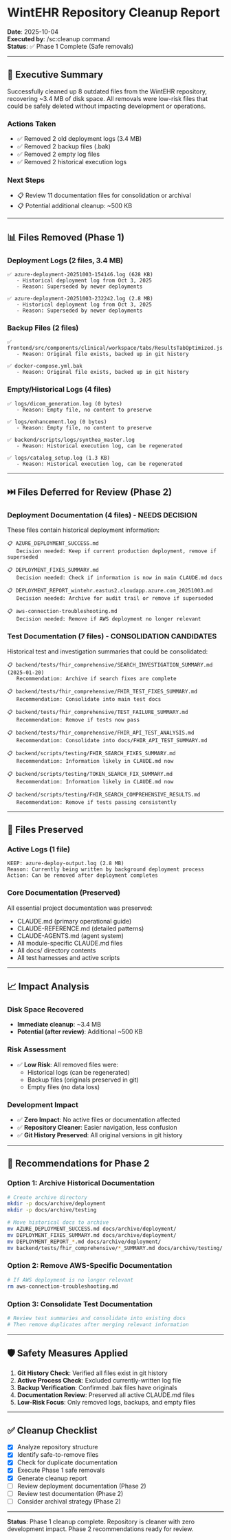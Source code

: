 # WintEHR Repository Cleanup Report

**Date**: 2025-10-04  
**Executed by**: /sc:cleanup command  
**Status**: ✅ Phase 1 Complete (Safe removals)

---

## 🎯 Executive Summary

Successfully cleaned up 8 outdated files from the WintEHR repository, recovering ~3.4 MB of disk space. All removals were low-risk files that could be safely deleted without impacting development or operations.

### Actions Taken
- ✅ Removed 2 old deployment logs (3.4 MB)
- ✅ Removed 2 backup files (.bak)
- ✅ Removed 2 empty log files
- ✅ Removed 2 historical execution logs

### Next Steps
- 📋 Review 11 documentation files for consolidation or archival
- 📋 Potential additional cleanup: ~500 KB

---

## 📊 Files Removed (Phase 1)

### Deployment Logs (2 files, 3.4 MB)
```
✅ azure-deployment-20251003-154146.log (628 KB)
   - Historical deployment log from Oct 3, 2025
   - Reason: Superseded by newer deployments
   
✅ azure-deployment-20251003-232242.log (2.8 MB)
   - Historical deployment log from Oct 3, 2025
   - Reason: Superseded by newer deployments
```

### Backup Files (2 files)
```
✅ frontend/src/components/clinical/workspace/tabs/ResultsTabOptimized.js.bak
   - Reason: Original file exists, backed up in git history
   
✅ docker-compose.yml.bak
   - Reason: Original file exists, backed up in git history
```

### Empty/Historical Logs (4 files)
```
✅ logs/dicom_generation.log (0 bytes)
   - Reason: Empty file, no content to preserve
   
✅ logs/enhancement.log (0 bytes)
   - Reason: Empty file, no content to preserve
   
✅ backend/scripts/logs/synthea_master.log
   - Reason: Historical execution log, can be regenerated
   
✅ logs/catalog_setup.log (1.3 KB)
   - Reason: Historical execution log, can be regenerated
```

---

## ⏭️ Files Deferred for Review (Phase 2)

### Deployment Documentation (4 files) - NEEDS DECISION
These files contain historical deployment information:

```
📋 AZURE_DEPLOYMENT_SUCCESS.md
   Decision needed: Keep if current production deployment, remove if superseded
   
📋 DEPLOYMENT_FIXES_SUMMARY.md
   Decision needed: Check if information is now in main CLAUDE.md docs
   
📋 DEPLOYMENT_REPORT_wintehr.eastus2.cloudapp.azure.com_20251003.md
   Decision needed: Archive for audit trail or remove if superseded
   
📋 aws-connection-troubleshooting.md
   Decision needed: Remove if AWS deployment no longer relevant
```

### Test Documentation (7 files) - CONSOLIDATION CANDIDATES
Historical test and investigation summaries that could be consolidated:

```
📋 backend/tests/fhir_comprehensive/SEARCH_INVESTIGATION_SUMMARY.md (2025-01-20)
   Recommendation: Archive if search fixes are complete
   
📋 backend/tests/fhir_comprehensive/FHIR_TEST_FIXES_SUMMARY.md
   Recommendation: Consolidate into main test docs
   
📋 backend/tests/fhir_comprehensive/TEST_FAILURE_SUMMARY.md
   Recommendation: Remove if tests now pass
   
📋 backend/tests/fhir_comprehensive/FHIR_API_TEST_ANALYSIS.md
   Recommendation: Consolidate into docs/FHIR_API_TEST_SUMMARY.md
   
📋 backend/scripts/testing/FHIR_SEARCH_FIXES_SUMMARY.md
   Recommendation: Information likely in CLAUDE.md now
   
📋 backend/scripts/testing/TOKEN_SEARCH_FIX_SUMMARY.md
   Recommendation: Information likely in CLAUDE.md now
   
📋 backend/scripts/testing/FHIR_SEARCH_COMPREHENSIVE_RESULTS.md
   Recommendation: Remove if tests passing consistently
```

---

## 🚫 Files Preserved

### Active Logs (1 file)
```
KEEP: azure-deploy-output.log (2.8 MB)
Reason: Currently being written by background deployment process
Action: Can be removed after deployment completes
```

### Core Documentation (Preserved)
All essential project documentation was preserved:
- CLAUDE.md (primary operational guide)
- CLAUDE-REFERENCE.md (detailed patterns)
- CLAUDE-AGENTS.md (agent system)
- All module-specific CLAUDE.md files
- All docs/ directory contents
- All test harnesses and active scripts

---

## 📈 Impact Analysis

### Disk Space Recovered
- **Immediate cleanup**: ~3.4 MB
- **Potential (after review)**: Additional ~500 KB

### Risk Assessment
- ✅ **Low Risk**: All removed files were:
  - Historical logs (can be regenerated)
  - Backup files (originals preserved in git)
  - Empty files (no data loss)

### Development Impact
- ✅ **Zero Impact**: No active files or documentation affected
- ✅ **Repository Cleaner**: Easier navigation, less confusion
- ✅ **Git History Preserved**: All original versions in git history

---

## 🎯 Recommendations for Phase 2

### Option 1: Archive Historical Documentation
```bash
# Create archive directory
mkdir -p docs/archive/deployment
mkdir -p docs/archive/testing

# Move historical docs to archive
mv AZURE_DEPLOYMENT_SUCCESS.md docs/archive/deployment/
mv DEPLOYMENT_FIXES_SUMMARY.md docs/archive/deployment/
mv DEPLOYMENT_REPORT_*.md docs/archive/deployment/
mv backend/tests/fhir_comprehensive/*_SUMMARY.md docs/archive/testing/
```

### Option 2: Remove AWS-Specific Documentation
```bash
# If AWS deployment is no longer relevant
rm aws-connection-troubleshooting.md
```

### Option 3: Consolidate Test Documentation
```bash
# Review test summaries and consolidate into existing docs
# Then remove duplicates after merging relevant information
```

---

## 🛡️ Safety Measures Applied

1. **Git History Check**: Verified all files exist in git history
2. **Active Process Check**: Excluded currently-written log file
3. **Backup Verification**: Confirmed .bak files have originals
4. **Documentation Review**: Preserved all active CLAUDE.md files
5. **Low-Risk Focus**: Only removed logs, backups, and empty files

---

## ✅ Cleanup Checklist

- [x] Analyze repository structure
- [x] Identify safe-to-remove files
- [x] Check for duplicate documentation
- [x] Execute Phase 1 safe removals
- [x] Generate cleanup report
- [ ] Review deployment documentation (Phase 2)
- [ ] Review test documentation (Phase 2)
- [ ] Consider archival strategy (Phase 2)

---

**Status**: Phase 1 cleanup complete. Repository is cleaner with zero development impact. Phase 2 recommendations ready for review.
